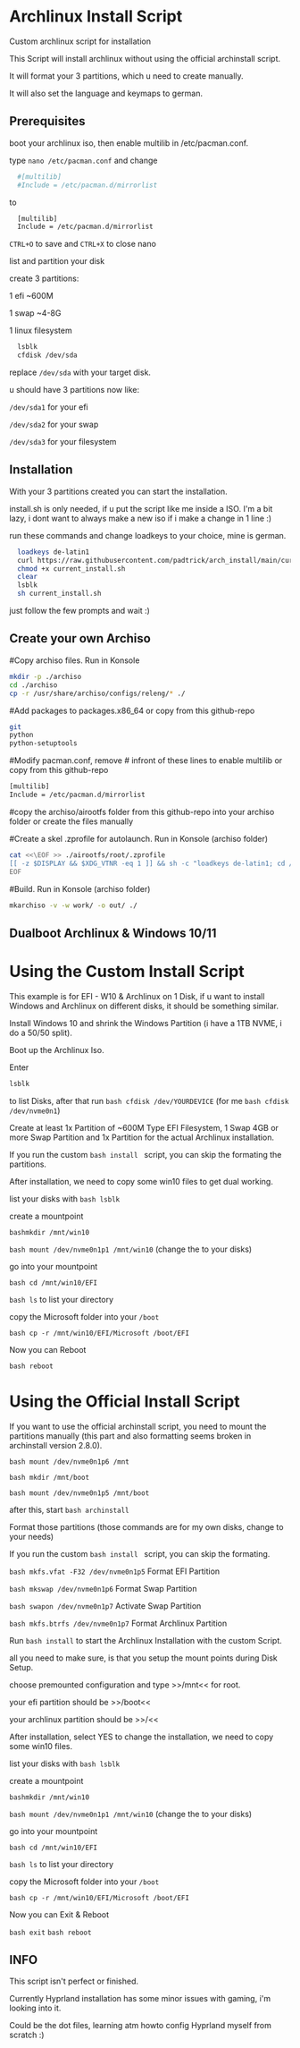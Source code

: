 
# Archlinux Install Script

Custom archlinux script for installation

This Script will install archlinux without using the official archinstall script.

It will format your 3 partitions, which u need to create manually.

It will also set the language and keymaps to german.


## Prerequisites

boot your archlinux iso, then enable multilib in /etc/pacman.conf.

type `nano /etc/pacman.conf` and change

```bash
  #[multilib]
  #Include = /etc/pacman.d/mirrorlist
```

to

```bash
  [multilib]
  Include = /etc/pacman.d/mirrorlist
```

`CTRL+O` to save and `CTRL+X` to close nano

list and partition your disk

create 3 partitions:

1 efi ~600M

1 swap ~4-8G

1 linux filesystem


```bash
  lsblk
  cfdisk /dev/sda
```
replace `/dev/sda` with your target disk.

u should have  3 partitions now like:

`/dev/sda1` for your efi

`/dev/sda2` for your swap

`/dev/sda3` for your filesystem
## Installation

With your 3 partitions created you can start the installation.

install.sh is only needed, if u put the script like me inside a ISO. I'm a bit lazy, i dont want to always make a new iso if i make a change in 1 line :)

run these commands and change loadkeys to your choice, mine is german.

```bash
  loadkeys de-latin1 
  curl https://raw.githubusercontent.com/padtrick/arch_install/main/current_install.sh -o current_install.sh
  chmod +x current_install.sh
  clear
  lsblk
  sh current_install.sh
```

just follow the few prompts and wait :)

## Create your own Archiso

#Copy archiso files. Run in Konsole
```bash
mkdir -p ./archiso
cd ./archiso
cp -r /usr/share/archiso/configs/releng/* ./
```
#Add packages to packages.x86_64 or copy from this github-repo
```bash
git
python
python-setuptools
```

#Modify pacman.conf, remove # infront of these lines to enable multilib or copy from this github-repo
```bash
[multilib]
Include = /etc/pacman.d/mirrorlist
```
#copy the archiso/airootfs folder from this github-repo into your archiso folder or create the files manually

#Create a skel .zprofile for autolaunch. Run in Konsole (archiso folder)
```bash
cat <<\EOF >> ./airootfs/root/.zprofile
[[ -z $DISPLAY && $XDG_VTNR -eq 1 ]] && sh -c "loadkeys de-latin1; cd /root; chmod +x /usr/local/bin/greeting; chmod +x /usr/local/bin/parthelp; chmod +x /usr/local/bin/wifihelp; chmod +x /usr/local/bin/wifihelp; chmod +x /usr/local/bin/install; /usr/local/bin/greeting"
EOF
```

#Build. Run in Konsole (archiso folder)
```bash
mkarchiso -v -w work/ -o out/ ./
```

## Dualboot Archlinux & Windows 10/11

# Using the Custom Install Script

This example is for EFI - W10 & Archlinux on 1 Disk, if u want to install Windows and Archlinux on different disks, it should be something similar.

Install Windows 10 and shrink the Windows Partition (i have a 1TB NVME, i do a 50/50 split).

Boot up the Archlinux Iso.

Enter 
```bash 
lsblk
```
to list Disks, after that run ```bash cfdisk /dev/YOURDEVICE``` (for me ```bash cfdisk /dev/nvme0n1```)

Create at least 1x Partition of ~600M Type EFI Filesystem, 1 Swap 4GB or more Swap Partition and 1x Partition for the actual Archlinux installation.

If you run the custom ```bash install ``` script, you can skip the formating the partitions.


After installation, we need to copy some win10 files to get dual working.

list your disks with ```bash lsblk```

create a mountpoint

```bashmkdir /mnt/win10```

```bash mount /dev/nvme0n1p1 /mnt/win10``` (change the to your disks)

go into your mountpoint

```bash cd /mnt/win10/EFI```

```bash ls``` to list your directory

copy the Microsoft folder into your ```/boot```

```bash cp -r /mnt/win10/EFI/Microsoft /boot/EFI```

Now you can Reboot

```bash reboot```



# Using the Official Install Script

If you want to use the official archinstall script, you need to mount the partitions manually (this part and also formatting seems broken in archinstall version 2.8.0).

```bash mount /dev/nvme0n1p6 /mnt```

```bash mkdir /mnt/boot```

```bash mount /dev/nvme0n1p5 /mnt/boot```

after this, start ```bash archinstall```

Format those partitions (those commands are for my own disks, change to your needs)

If you run the custom ```bash install ``` script, you can skip the formating.

```bash mkfs.vfat -F32 /dev/nvme0n1p5``` Format EFI Partition

```bash mkswap /dev/nvme0n1p6``` Format Swap Partition

```bash swapon /dev/nvme0n1p7``` Activate Swap Partition

```bash mkfs.btrfs /dev/nvme0n1p7``` Format Archlinux Partition

Run ```bash install``` to start the Archlinux Installation with the custom Script.


all you need to make sure, is that you setup the mount points during Disk Setup.

choose premounted configuration and type >>/mnt<< for root.

your efi partition should be >>/boot<<

your archlinux partition should be >>/<<


After installation, select YES to change the installation, we need to copy some win10 files.

list your disks with ```bash lsblk```

create a mountpoint

```bashmkdir /mnt/win10```

```bash mount /dev/nvme0n1p1 /mnt/win10``` (change the to your disks)

go into your mountpoint

```bash cd /mnt/win10/EFI```

```bash ls``` to list your directory

copy the Microsoft folder into your ```/boot```

```bash cp -r /mnt/win10/EFI/Microsoft /boot/EFI```

Now you can Exit & Reboot

```bash exit```
```bash reboot```




## INFO

This script isn't perfect or finished.

Currently Hyprland installation has some minor issues with gaming, i'm looking into it.

Could be the dot files, learning atm howto config Hyprland myself from scratch :)
